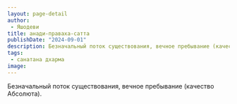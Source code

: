 ```yaml
---
layout: page-detail
author:
 - Яшодеви
title: анади-праваха-сатта
publishDate: "2024-09-01"
description: Безначальный поток существования, вечное пребывание (качество Абсолюта).
tags:
 - санатана дхарма
image: 
---
```


Безначальный поток существования, вечное пребывание (качество Абсолюта).

